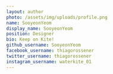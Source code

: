 ```yaml
---
layout: author
photo: /assets/img/uploads/profile.png
name: SooyeonYeom
display_name: SooyeonYeom
position: Designer
bio: Keep on Kite!
github_username: SooyeonYeom
facebook_username: thiagorossener
twitter_username: thiagorossener
instagram_username: waterkite_01
---
```


